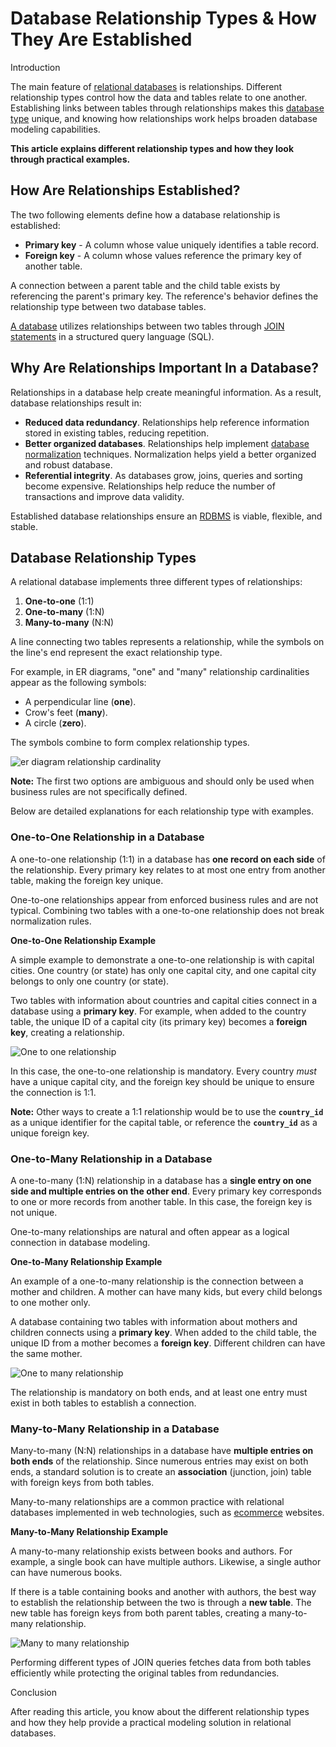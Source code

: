 # **Database Relationship Types & How They Are Established**

Introduction

The main feature of [relational databases](https://phoenixnap.com/kb/what-is-a-relational-database) is relationships. Different relationship types control how the data and tables relate to one another. Establishing links between tables through relationships makes this [database type](https://phoenixnap.com/kb/database-types) unique, and knowing how relationships work helps broaden database modeling capabilities.

**This article explains different relationship types and how they look through practical examples.**

## How Are Relationships Established?

The two following elements define how a database relationship is established:

- **Primary key** - A column whose value uniquely identifies a table record.
- **Foreign key** - A column whose values reference the primary key of another table.

A connection between a parent table and the child table exists by referencing the parent's primary key. The reference's behavior defines the relationship type between two database tables.

[A database](https://phoenixnap.com/kb/what-is-a-database) utilizes relationships between two tables through [JOIN ](https://phoenixnap.com/kb/mysql-join)[statements](https://phoenixnap.com/kb/mysql-join) in a structured query language (SQL).

## Why Are Relationships Important In a Database?

Relationships in a database help create meaningful information. As a result, database relationships result in:

- **Reduced data redundancy**. Relationships help reference information stored in existing tables, reducing repetition.
- **Better organized databases**. Relationships help implement [database normalization](https://phoenixnap.com/kb/database-normalization) techniques. Normalization helps yield a better organized and robust database.
- **Referential integrity**. As databases grow, joins, queries and sorting become expensive. Relationships help reduce the number of transactions and improve data validity.

Established database relationships ensure an [RDBMS](https://phoenixnap.com/glossary/relational-database-management-system-rdbms) is viable, flexible, and stable.

## Database Relationship Types

A relational database implements three different types of relationships:

1. **One-to-one** (1:1)
2. **One-to-many** (1:N)
3. **Many-to-many** (N:N)

A line connecting two tables represents a relationship, while the symbols on the line's end represent the exact relationship type.

For example, in ER diagrams, "one" and "many" relationship cardinalities appear as the following symbols:

- A perpendicular line (**one**).
- Crow's feet (**many**).
- A circle (**zero**).

The symbols combine to form complex relationship types.

![er diagram relationship cardinality](https://phoenixnap.com/kb/wp-content/uploads/2022/07/er-diagram-relationship-cardinality.png)

**Note:** The first two options are ambiguous and should only be used when business rules are not specifically defined.

Below are detailed explanations for each relationship type with examples.

### One-to-One Relationship in a Database

A one-to-one relationship (1:1) in a database has **one record on each side** of the relationship. Every primary key relates to at most one entry from another table, making the foreign key unique.

One-to-one relationships appear from enforced business rules and are not typical. Combining two tables with a one-to-one relationship does not break normalization rules.

**One-to-One Relationship Example**

A simple example to demonstrate a one-to-one relationship is with capital cities. One country (or state) has only one capital city, and one capital city belongs to only one country (or state).

Two tables with information about countries and capital cities connect in a database using a **primary key**. For example, when added to the country table, the unique ID of a capital city (its primary key) becomes a **foreign key**, creating a relationship.

![One to one relationship](https://phoenixnap.com/kb/wp-content/uploads/2022/07/one-to-one-relationship.png)

In this case, the one-to-one relationship is mandatory. Every country *must* have a unique capital city, and the foreign key should be unique to ensure the connection is 1:1.

**Note:** Other ways to create a 1:1 relationship would be to use the **`country_id`** as a unique identifier for the capital table, or reference the **`country_id`** as a unique foreign key.

### One-to-Many Relationship in a Database

A one-to-many (1:N) relationship in a database has a **single entry on one side and multiple entries on the other end**. Every primary key corresponds to one or more records from another table. In this case, the foreign key is not unique.

One-to-many relationships are natural and often appear as a logical connection in database modeling.

**One-to-Many Relationship Example**

An example of a one-to-many relationship is the connection between a mother and children. A mother can have many kids, but every child belongs to one mother only.

A database containing two tables with information about mothers and children connects using a **primary key**. When added to the child table, the unique ID from a mother becomes a **foreign key**. Different children can have the same mother.

![One to many relationship](https://phoenixnap.com/kb/wp-content/uploads/2022/07/one-to-many-relationship.png)

The relationship is mandatory on both ends, and at least one entry must exist in both tables to establish a connection.

### Many-to-Many Relationship in a Database

Many-to-many (N:N) relationships in a database have **multiple entries on both ends** of the relationship. Since numerous entries may exist on both ends, a standard solution is to create an **association** (junction, join) table with foreign keys from both tables.

Many-to-many relationships are a common practice with relational databases implemented in web technologies, such as [ecommerce](https://phoenixnap.com/ecommerce-hosting) websites.

**Many-to-Many Relationship Example**

A many-to-many relationship exists between books and authors. For example, a single book can have multiple authors. Likewise, a single author can have numerous books.

If there is a table containing books and another with authors, the best way to establish the relationship between the two is through a **new table**. The new table has foreign keys from both parent tables, creating a many-to-many relationship.

![Many to many relationship](https://phoenixnap.com/kb/wp-content/uploads/2022/07/many-to-many-relationship.png)

Performing different types of JOIN queries fetches data from both tables efficiently while protecting the original tables from redundancies.

Conclusion

After reading this article, you know about the different relationship types and how they help provide a practical modeling solution in relational databases.